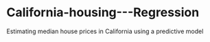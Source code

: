 # California-housing---Regression
Estimating median house prices in California using a predictive model 
